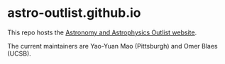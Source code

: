 # astro-outlist.github.io

This repo hosts the [Astronomy and Astrophysics Outlist website](https://astro-outlist.github.io).

The current maintainers are Yao-Yuan Mao (Pittsburgh) and Omer Blaes (UCSB).
